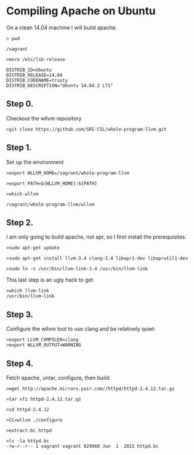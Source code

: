 # Compiling Apache on Ubuntu


On a clean 14.04 machine I will build apache.

```
> pwd

/vagrant

>more /etc/lsb-release

DISTRIB_ID=Ubuntu
DISTRIB_RELEASE=14.04
DISTRIB_CODENAME=trusty
DISTRIB_DESCRIPTION="Ubuntu 14.04.2 LTS"
```


## Step 0.

Checkout the wllvm repository

```
>git clone https://github.com/SRI-CSL/whole-program-llvm.git
```

## Step 1.

Set up the environment 

```
>export WLLVM_HOME=/vagrant/whole-program-llvm

>export PATH=${WLLVM_HOME}:${PATH}

>which wllvm

/vagrant/whole-program-llvm/wllvm
```

## Step 2.

I am only going to build apache, not apr, so I first install the prerequisites.

```
>sudo apt-get update

>sudo apt-get install llvm-3.4 clang-3.4 libapr1-dev libaprutil1-dev

>sudo ln -s /usr/bin/llvm-link-3.4 /usr/bin/llvm-link
```
This last step is an ugly hack to get

```
>which llvm-link
/usr/bin/llvm-link
```

## Step 3.

  Configure the wllvm tool to use clang and be relatively quiet:

```
>export LLVM_COMPILER=clang
>export WLLVM_OUTPUT=WARNING
```

## Step 4.

 Fetch apache, untar, configure, then build:

```
>wget http://apache.mirrors.pair.com//httpd/httpd-2.4.12.tar.gz

>tar xfz httpd-2.4.12.tar.gz

>cd httpd-2.4.12

>CC=wllvm ./configure

>extract-bc httpd

>ls -la httpd.bc
-rw-r--r-- 1 vagrant vagrant 829960 Jun  1  2015 httpd.bc
```
